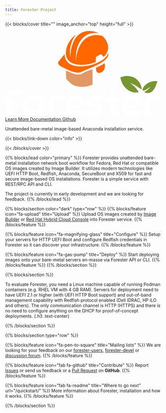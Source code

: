 ```yaml
---
title: Forester Project
---
```



{{< blocks/cover title="" image_anchor="top" height="full" >}}

<div class="mb-4">
<svg width="550" height="300" viewBox="0 0 1536 839" version="1.1" xmlns="http://www.w3.org/2000/svg" xmlns:xlink="http://www.w3.org/1999/xlink" xml:space="preserve" xmlns:serif="http://www.serif.com/" style="fill-rule:evenodd;clip-rule:evenodd;stroke-linejoin:round;stroke-miterlimit:2;">
   <g id="Text">
      <path d="M41.298,830.647c-4.353,-0 -8.169,-1.306 -11.48,-3.917c-3.277,-2.611 -6.135,-6.043 -8.539,-10.277c-2.42,-4.253 -4.454,-8.655 -6.101,-13.225c-1.647,-4.83 -3.21,-11.004 -4.673,-18.502c-1.479,-7.517 -2.857,-15.78 -4.151,-24.788c-1.295,-8.991 -2.421,-18.111 -3.345,-27.307c-0.942,-9.214 -1.681,-17.887 -2.219,-26.056c-0.521,-8.151 -0.79,-15.034 -0.79,-20.648c0,-13.84 1.177,-26.318 3.53,-37.416c2.353,-11.097 5.731,-20.89 10.152,-29.376c4.404,-8.487 9.732,-15.668 15.968,-21.543c8.589,-8.095 18.792,-13.877 30.625,-17.328c11.833,-3.45 24.793,-5.204 38.912,-5.204c8.706,0 17.497,0.784 26.389,2.351c8.875,1.566 17.027,3.823 24.439,6.77c7.413,2.929 13.363,6.435 17.834,10.483c4.454,4.028 6.707,8.617 6.707,13.709c-0,4.29 -1.009,7.591 -3.009,9.885c-2,2.276 -4.757,3.954 -8.287,4.98c-4.824,0.784 -11.312,0.895 -19.413,0.299c-8.119,-0.579 -17.128,-0.877 -27.011,-0.877c-10.472,-0 -19.128,1.343 -25.936,4.01c-6.841,2.686 -12.236,6.435 -16.237,11.266c-2.588,2.872 -4.656,6.341 -6.185,10.389c-1.53,4.029 -2.623,8.673 -3.261,13.896c-0.656,5.222 -0.975,11.041 -0.975,17.439c-0,3.134 0.235,5.931 0.706,8.412c0.47,2.481 1.176,4.626 2.118,6.472c0.941,1.828 2.218,3.19 3.798,4.104c1.597,0.914 3.446,1.38 5.564,1.38c3.883,-0 8.438,-0.131 13.665,-0.392c5.245,-0.28 10.573,-0.559 15.985,-0.895c5.396,-0.317 10.438,-0.485 15.077,-0.485c4.656,-0 8.438,0.261 11.396,0.783c4.337,0.914 7.648,2.35 9.884,4.309c2.218,1.958 3.345,4.7 3.345,8.225c-0,2.22 -0.353,4.384 -1.059,6.454c-0.706,2.108 -1.832,4.066 -3.345,5.875c-2.236,2.891 -6.135,4.999 -11.648,6.379c-5.53,1.362 -13.094,2.667 -22.692,3.917c-9.581,1.25 -21.666,3.096 -36.272,5.577c-4.236,0.522 -7.11,2.257 -8.64,5.185c-1.53,2.947 -2.286,6.827 -2.286,11.658c0,1.958 0.084,4.924 0.252,8.915c0.185,3.992 0.42,8.375 0.706,13.224c0.303,4.831 0.538,9.681 0.706,14.586c0.185,4.887 0.269,9.326 0.269,13.317c0,3.973 -0.168,7.014 -0.521,9.103c-1.765,5.614 -4.421,9.493 -7.95,11.657c-3.53,2.145 -7.531,3.227 -12.002,3.227" style="fill:#fff;fill-rule:nonzero;"/>
      <path d="M276.205,781.885c10.354,0 19.178,-1.79 26.473,-5.39c7.295,-3.581 13.228,-8.319 17.834,-14.194c4.589,-5.876 7.967,-12.31 10.135,-19.286c2.185,-6.995 3.278,-13.952 3.278,-20.872c0,-9.4 -1.681,-17.383 -5.043,-23.986c-3.344,-6.584 -7.799,-11.937 -13.329,-16.059c-5.53,-4.104 -11.681,-7.107 -18.438,-9.009c-6.757,-1.884 -13.666,-2.835 -20.725,-2.835c-9.295,-0 -18.069,2.182 -26.306,6.565c-8.236,4.365 -14.909,10.93 -20.035,19.678c-5.11,8.748 -7.682,19.771 -7.682,33.088c0,10.837 2.101,20.182 6.27,28.015c4.168,7.834 10.27,13.84 18.271,18.018c8.001,4.178 17.766,6.267 29.297,6.267m2.303,53.27c-14.136,-0 -27.65,-1.735 -40.593,-5.185c-12.959,-3.47 -24.54,-8.916 -34.777,-16.358c-10.236,-7.442 -18.321,-17.178 -24.271,-29.19c-5.933,-12.012 -8.908,-26.635 -8.908,-43.869c-0,-18.913 2.891,-35.551 8.639,-49.838c5.782,-14.287 13.716,-26.262 23.835,-35.923c10.118,-9.681 21.851,-16.918 35.213,-21.749c13.346,-4.83 27.617,-7.255 42.795,-7.255c14.119,-0 27.733,1.958 40.861,5.875c13.11,3.917 24.826,10.016 35.113,18.316c10.303,8.3 18.455,18.969 24.456,32.026c5.984,13.056 8.993,28.723 8.993,47.002c-0,13.97 -2.656,27.307 -7.934,40.046c-5.295,12.739 -12.892,24.023 -22.776,33.871c-9.883,9.867 -21.615,17.701 -35.213,23.52c-13.581,5.801 -28.743,8.711 -45.433,8.711" style="fill:#fff;fill-rule:nonzero;"/>
      <path d="M460.63,830.255c-4.235,0 -8,-0.765 -11.295,-2.257c-3.294,-1.492 -6.202,-3.637 -8.723,-6.453c-2.538,-2.817 -4.858,-6.1 -6.976,-9.905c-2.37,-4.942 -4.505,-10.594 -6.454,-16.935c-1.933,-6.323 -3.564,-13.019 -4.841,-20.07c-1.294,-7.05 -2.303,-14.138 -3.009,-21.244c-0.706,-7.107 -1.059,-13.803 -1.059,-20.07c0,-21.561 3.832,-39.803 11.48,-54.743c7.648,-14.959 18.557,-26.336 32.726,-34.17c14.187,-7.834 30.978,-11.751 50.392,-11.751c8.589,0 16.876,0.709 24.877,2.145c8,1.437 15.194,3.656 21.548,6.659c6.354,3.003 11.379,6.659 15.094,10.967c3.698,4.309 5.547,9.401 5.547,15.276c-0,5.092 -0.941,9.14 -2.824,12.143c-1.883,3.002 -4.353,5.129 -7.413,6.36c-3.059,1.249 -6.235,1.865 -9.53,1.865c-5.883,-0 -11.968,-0.97 -18.271,-2.928c-6.286,-1.959 -14.203,-2.947 -23.733,-2.947c-13.413,-0 -23.566,4.532 -30.44,13.616c-6.892,9.064 -10.321,21.636 -10.321,37.695c0,5.745 0.236,11.396 0.706,16.936c0.454,5.558 1.076,10.874 1.849,15.966c0.757,5.092 1.53,9.848 2.286,14.306c0.773,4.439 1.395,8.412 1.849,11.937c0.471,3.525 0.706,6.584 0.706,9.214c-0,9.773 -1.967,16.973 -5.9,21.524c-3.95,4.57 -10.034,6.864 -18.271,6.864" style="fill:#fff;fill-rule:nonzero;"/>
      <path d="M683.704,725.475c8.236,-0 15.968,-0.933 23.212,-2.836c7.245,-1.883 13.178,-5.017 17.817,-9.4c4.656,-4.383 6.976,-10.352 6.976,-17.924c-0,-9.009 -2.992,-15.668 -8.993,-19.977c-6.017,-4.308 -14.186,-6.453 -24.54,-6.453c-6.236,-0 -12.304,1.212 -18.17,3.618c-5.883,2.425 -11.195,5.745 -15.901,9.979c-4.689,4.253 -8.438,9.083 -11.194,14.511c-2.774,5.409 -4.152,11.191 -4.152,17.328c-0,3.394 1.177,5.875 3.53,7.442c2.353,1.567 6.084,2.574 11.211,3.021c5.127,0.467 11.85,0.691 20.204,0.691m12.707,113.403c-20.12,-0 -37.584,-3.414 -52.409,-10.184c-14.842,-6.789 -26.305,-17.216 -34.423,-31.242c-8.119,-14.045 -12.17,-31.951 -12.17,-53.755c0,-18.017 2.723,-33.778 8.203,-47.301c5.462,-13.522 12.959,-24.807 22.489,-33.871c9.548,-9.084 20.624,-15.929 33.281,-20.573c12.64,-4.645 26.087,-6.958 40.324,-6.958c9.648,0 18.943,1.082 27.885,3.227c8.942,2.164 16.909,5.521 23.918,10.091c6.993,4.57 12.523,10.445 16.59,17.626c4.051,7.181 6.085,15.873 6.085,26.056c-0,9.774 -1.782,17.888 -5.379,24.285c-3.597,6.398 -8.471,11.49 -14.64,15.276c-6.186,3.786 -13.245,6.659 -21.195,8.617c-7.934,1.959 -16.204,3.525 -24.793,4.7c-4.824,1.176 -10.673,2.22 -17.565,3.134c-6.874,0.914 -13.615,1.623 -20.204,2.145c-6.588,0.522 -11.816,0.783 -15.699,0.783c-3.529,0 -5.983,0.504 -7.328,1.474c-1.362,0.988 -2.034,2.835 -2.034,5.577c0,2.742 0.706,6.006 2.118,9.792c1.412,3.786 3.412,7.386 6.001,10.781c4.824,6.267 10.404,10.482 16.758,12.627c6.37,2.164 14.186,3.227 23.481,3.227c8.824,-0 17.145,-1.269 24.977,-3.805c7.816,-2.556 15.178,-5.111 22.053,-7.647c6.891,-2.556 13.329,-3.824 19.33,-3.824c5.765,-0 10.32,1.212 13.682,3.618c3.345,2.425 5.026,7.088 5.026,14.008c-0,6.136 -2.202,11.788 -6.623,16.936c-4.404,5.166 -10.472,9.643 -18.17,13.429c-7.715,3.786 -16.674,6.696 -26.91,8.711c-10.253,2.014 -21.128,3.04 -32.659,3.04" style="fill:#fff;fill-rule:nonzero;"/>
      <path d="M880.85,831.428c-8.018,0 -15.968,-0.373 -23.918,-1.082c-7.951,-0.708 -15.346,-1.79 -22.238,-3.226c-6.875,-1.437 -12.791,-3.19 -17.733,-5.297c-5.076,-2.351 -9.245,-4.981 -12.539,-7.909c-3.278,-2.947 -4.942,-7.218 -4.942,-12.832c0,-6.155 1.631,-10.949 4.858,-14.4c3.244,-3.45 7.984,-5.185 14.22,-5.185c4.101,0 8.841,0.672 14.203,2.052c5.345,1.362 11.379,2.742 18.086,4.103c6.707,1.381 13.884,2.071 21.532,2.071c6.941,-0 13.446,-0.597 19.497,-1.772c6.068,-1.175 10.976,-3.264 14.741,-6.267c3.765,-3.003 5.648,-7.181 5.648,-12.534c0,-4.831 -1.227,-8.785 -3.715,-11.844c-2.454,-3.078 -6.857,-5.745 -13.144,-8.039c-6.303,-2.276 -15.262,-4.663 -26.91,-7.144c-13.413,-2.872 -24.826,-6.714 -34.239,-11.545c-9.413,-4.85 -16.59,-10.949 -21.532,-18.316c-4.941,-7.387 -7.412,-16.153 -7.412,-26.337c-0,-9.158 2.336,-16.973 6.975,-23.52c4.64,-6.509 11.027,-11.9 19.145,-16.152c8.119,-4.234 17.33,-7.405 27.616,-9.494c10.287,-2.089 21.095,-3.134 32.39,-3.134c7.06,0 14.288,0.467 21.717,1.381c7.396,0.914 14.287,2.312 20.641,4.196c6.353,1.903 11.463,4.309 15.346,7.256c3.899,2.928 5.832,6.491 5.832,10.669c0,4.831 -1.025,8.729 -3.076,11.657c-2.067,2.928 -4.723,5.055 -7.95,6.36c-3.227,1.306 -6.69,1.959 -10.32,1.959c-5.53,-0 -11.548,-0.653 -18.019,-1.959c-6.455,-1.305 -13.06,-1.958 -19.75,-1.958c-5.765,-0 -11.077,0.615 -15.901,1.865c-4.824,1.25 -8.656,3.208 -11.547,5.875c-2.891,2.668 -4.32,6.23 -4.32,10.669c0,6.398 3.379,11.359 10.136,14.885c6.773,3.525 17.026,6.789 30.793,9.792c12.942,2.742 23.918,6.453 32.911,11.172c9.026,4.7 15.867,10.725 20.573,18.111c4.69,7.386 7.06,16.544 7.06,27.512c-0,10.314 -2.236,19.118 -6.707,26.448c-4.471,7.311 -10.589,13.299 -18.355,17.999c-7.765,4.7 -16.741,8.207 -26.927,10.482c-10.169,2.276 -21.078,3.432 -32.726,3.432" style="fill:#fff;fill-rule:nonzero;"/>
      <path d="M1079.93,828.888c-7.648,-0 -15.077,-1.25 -22.322,-3.731c-7.244,-2.48 -13.329,-6.77 -18.27,-12.925c-4.942,-6.137 -7.766,-14.679 -8.472,-25.647c-0.252,-3.655 -0.471,-7.665 -0.706,-12.049c-0.252,-4.364 -0.437,-9.027 -0.622,-14.007c-0.185,-4.962 -0.353,-10.054 -0.521,-15.276c-0.185,-5.223 -0.302,-10.538 -0.37,-15.947c-0.05,-5.428 -0.151,-10.8 -0.252,-16.172c0,-5.744 -1.059,-9.531 -3.177,-11.358c-2.117,-1.828 -5.177,-2.929 -9.177,-3.321c-2.353,-0.261 -5.11,-0.503 -8.303,-0.69c-3.16,-0.205 -6.472,-0.429 -9.884,-0.69c-3.412,-0.261 -6.572,-0.522 -9.513,-0.783c-5.076,-0.653 -8.976,-2.742 -11.733,-6.267c-2.773,-3.525 -4.168,-8.468 -4.168,-14.884c-0,-4.309 0.79,-7.666 2.387,-10.091c1.597,-2.406 3.832,-4.234 6.706,-5.484c2.875,-1.231 6.102,-2.182 9.632,-2.816c5.866,-0.672 10.841,-1.324 14.892,-1.958c4.067,-0.672 7.799,-1.25 11.211,-1.772c3.647,-0.523 6.354,-1.679 8.119,-3.432c1.764,-1.772 2.823,-4.868 3.176,-9.308c0.353,-2.872 0.639,-6.006 0.891,-9.4c0.235,-3.395 0.521,-6.771 0.874,-10.184c0.353,-3.395 0.773,-6.323 1.244,-8.804c1.647,-6.658 3.9,-11.564 6.791,-14.697c2.874,-3.134 7.446,-4.701 13.682,-4.701c5.059,0 9.059,0.821 12.001,2.462c2.925,1.623 5.16,4.104 6.707,7.424c1.529,3.338 2.706,7.684 3.529,13.037c0.353,3.787 0.639,7.088 0.891,9.886c0.219,2.816 0.42,5.409 0.605,7.834c0.185,2.424 0.37,4.663 0.622,6.752c0.235,2.089 0.454,4.178 0.706,6.267c0.353,3.917 1.597,6.752 3.715,8.524c2.118,1.753 4.941,2.909 8.471,3.432c3.16,0.391 6.488,0.82 9.951,1.268c3.462,0.466 6.874,0.858 10.152,1.175c3.295,0.336 6.186,0.765 8.656,1.268c5.295,0.784 9.867,2.556 13.767,5.297c3.866,2.742 5.832,7.237 5.832,13.504c0,5.633 -1.597,10.128 -4.79,13.523c-3.16,3.395 -7.278,5.353 -12.338,5.875c-6.605,0.261 -12.774,0.392 -18.539,0.392c-5.749,-0 -10.304,0.13 -13.582,0.392c-2.588,0.261 -4.74,1.175 -6.454,2.741c-1.698,1.567 -2.673,5.223 -2.908,10.968c-0.118,4.178 -0.168,8.486 -0.168,12.925c-0,4.44 0.05,8.879 0.168,13.318c0.118,4.439 0.269,8.785 0.454,13.019c0.168,4.252 0.403,8.263 0.706,12.049c0.286,3.786 0.622,7.311 0.958,10.576c0.706,6.658 2.235,11.265 4.605,13.802c2.337,2.555 5.749,3.824 10.22,3.824c4.706,-0 8.438,-1.045 11.211,-3.134c2.757,-2.089 5.211,-4.178 7.329,-6.267c2.118,-2.089 4.471,-3.134 7.059,-3.134c3.631,0 6.236,1.045 7.749,3.134c1.53,2.089 2.303,5.148 2.303,9.195c-0,4.962 -1.53,9.531 -4.572,13.709c-3.076,4.197 -7.127,7.872 -12.186,11.08c-5.076,3.189 -10.623,5.707 -16.674,7.535c-6.068,1.828 -12.17,2.742 -18.271,2.742" style="fill:#fff;fill-rule:nonzero;"/>
      <path d="M1240.88,725.475c8.236,-0 15.968,-0.933 23.213,-2.836c7.244,-1.883 13.178,-5.017 17.817,-9.4c4.656,-4.383 6.975,-10.352 6.975,-17.924c0,-9.009 -2.992,-15.668 -9.009,-19.977c-5.984,-4.308 -14.17,-6.453 -24.524,-6.453c-6.236,-0 -12.287,1.212 -18.186,3.618c-5.867,2.425 -11.178,5.745 -15.868,9.979c-4.706,4.253 -8.454,9.083 -11.211,14.511c-2.773,5.409 -4.151,11.191 -4.151,17.328c-0,3.394 1.176,5.875 3.529,7.442c2.353,1.567 6.085,2.574 11.212,3.021c5.126,0.467 11.849,0.691 20.203,0.691m12.707,113.403c-20.119,-0 -37.583,-3.414 -52.408,-10.184c-14.825,-6.789 -26.305,-17.216 -34.424,-31.242c-8.118,-14.045 -12.186,-31.951 -12.186,-53.755c-0,-18.017 2.74,-33.778 8.219,-47.301c5.48,-13.522 12.976,-24.807 22.49,-33.871c9.547,-9.084 20.624,-15.929 33.281,-20.573c12.64,-4.645 26.086,-6.958 40.323,-6.958c9.648,0 18.943,1.082 27.885,3.227c8.942,2.164 16.91,5.521 23.902,10.091c7.009,4.57 12.539,10.445 16.607,17.626c4.051,7.181 6.084,15.873 6.084,26.056c0,9.774 -1.781,17.888 -5.378,24.285c-3.597,6.398 -8.472,11.49 -14.64,15.276c-6.203,3.786 -13.262,6.659 -21.179,8.617c-7.951,1.959 -16.22,3.525 -24.809,4.7c-4.824,1.176 -10.691,2.22 -17.565,3.134c-6.875,0.914 -13.615,1.623 -20.204,2.145c-6.589,0.522 -11.816,0.783 -15.699,0.783c-3.53,0 -5.984,0.504 -7.329,1.474c-1.361,0.988 -2.033,2.835 -2.033,5.577c-0,2.742 0.706,6.006 2.117,9.792c1.412,3.786 3.413,7.386 6.001,10.781c4.824,6.267 10.405,10.482 16.758,12.627c6.354,2.164 14.186,3.227 23.482,3.227c8.824,-0 17.144,-1.269 24.977,-3.805c7.816,-2.556 15.178,-5.111 22.069,-7.647c6.875,-2.556 13.313,-3.824 19.313,-3.824c5.766,-0 10.321,1.212 13.682,3.618c3.362,2.425 5.026,7.088 5.026,14.008c0,6.136 -2.202,11.788 -6.622,16.936c-4.404,5.166 -10.472,9.643 -18.17,13.429c-7.715,3.786 -16.674,6.696 -26.928,8.711c-10.219,2.014 -21.111,3.04 -32.642,3.04" style="fill:#fff;fill-rule:nonzero;"/>
      <path d="M1406.95,830.255c-4.236,0 -8.018,-0.765 -11.312,-2.257c-3.278,-1.492 -6.202,-3.637 -8.724,-6.453c-2.538,-2.817 -4.84,-6.1 -6.958,-9.905c-2.37,-4.942 -4.522,-10.594 -6.455,-16.935c-1.933,-6.323 -3.563,-13.019 -4.857,-20.07c-1.295,-7.05 -2.286,-14.138 -2.992,-21.244c-0.706,-7.107 -1.076,-13.803 -1.076,-20.07c-0,-21.561 3.832,-39.803 11.48,-54.743c7.648,-14.959 18.573,-26.336 32.743,-34.17c14.17,-7.834 30.961,-11.751 50.375,-11.751c8.589,0 16.892,0.709 24.893,2.145c8.001,1.437 15.178,3.656 21.532,6.659c6.353,3.003 11.379,6.659 15.094,10.967c3.698,4.309 5.563,9.401 5.563,15.276c0,5.092 -0.941,9.14 -2.823,12.143c-1.9,3.002 -4.354,5.129 -7.43,6.36c-3.042,1.249 -6.236,1.865 -9.513,1.865c-5.9,-0 -11.985,-0.97 -18.271,-2.928c-6.303,-1.959 -14.22,-2.947 -23.734,-2.947c-13.413,-0 -23.565,4.532 -30.457,13.616c-6.874,9.064 -10.32,21.636 -10.32,37.695c0,5.745 0.235,11.396 0.706,16.936c0.471,5.558 1.093,10.874 1.849,15.966c0.773,5.092 1.53,9.848 2.303,14.306c0.756,4.439 1.378,8.412 1.849,11.937c0.47,3.525 0.706,6.584 0.706,9.214c-0,9.773 -1.967,16.973 -5.917,21.524c-3.933,4.57 -10.035,6.864 -18.254,6.864" style="fill:#fff;fill-rule:nonzero;"/>
   </g>
   <g id="Leafs">
      <path d="M1214.2,441.642c9.089,1.849 18.242,3.451 27.266,5.573c53.463,12.526 98.385,65.352 102.057,119.87c0.117,1.758 0.013,3.528 0.013,7.331c-38.242,-22.409 -70.365,-53.334 -114.414,-62.279c35.768,21.367 62.76,51.055 85.339,86.641c-18.672,6.145 -37.084,6.744 -55.456,2.382c-48.399,-11.51 -82.136,-42.213 -105.235,-84.401c-8.919,-16.276 -12.812,-35.286 -18.763,-53.138c-1.94,-5.807 0.326,-9.922 6.498,-11.536c13.359,-3.477 26.732,-6.966 40.091,-10.443l32.604,0Z" style="fill:#78962f;fill-rule:nonzero;"/>
      <path d="M1369.93,596.791c25.182,-8.685 43.033,-25.99 57.5,-47.526c-23.646,13.802 -43.099,36.432 -73.829,35.872c-3.828,-51.992 80.248,-105.651 145.313,-91.641c-5.651,15.938 -10.443,31.979 -16.992,47.266c-8.698,20.273 -20.443,38.932 -37.643,53.281c-16.237,13.555 -35.404,17.682 -56.003,13.307c-6.419,-1.367 -12.318,-5.169 -18.451,-7.864c0.026,-0.899 0.066,-1.797 0.105,-2.695" style="fill:#78962f;fill-rule:nonzero;"/>
   </g>
   <g id="Helmet">
      <g>
         <g>
            <path d="M967.421,254.18c-6.979,-8.125 -13.711,-15.859 -20.312,-23.698c-2.409,-2.851 -4.44,-3.307 -8.008,-1.276c-13.945,7.956 -28.125,15.508 -42.305,23.06c-2.968,1.576 -4.231,3.412 -4.27,6.901c-0.17,13.672 -0.56,27.331 -1.224,40.977c-0.092,1.836 -1.823,4.518 -3.464,5.208c-29.44,12.37 -60.143,20.078 -91.771,24.193c-26.263,3.411 -52.565,4.31 -78.919,1.12c-24.128,-2.93 -47.422,-8.698 -68.607,-21.029c-37.226,-21.667 -52.93,-55.013 -51.51,-97.122c1.679,-49.31 20.599,-92.097 50.56,-130.495c12.5,-16.029 26.979,-30.065 43.268,-42.227c1.12,-0.846 2.331,-1.562 3.984,-2.057c-50.573,65.312 -64.922,139.674 -56.289,219.857c0.482,0.052 0.964,0.104 1.446,0.156c-0,-3.685 -0.131,-7.37 0.039,-11.042c0.182,-3.919 0.664,-7.825 0.976,-11.744c3.255,-40.443 10.677,-79.987 25.977,-117.748c13.867,-34.193 33.45,-64.375 63.685,-86.484c28.528,-20.86 60.729,-30.638 96.015,-30.729c32.188,-0.079 62.448,7.955 91.511,21.197c0.481,0.222 0.885,0.625 1.77,1.264c-8.346,-1.029 -16.132,-2.553 -23.971,-2.878c-77.018,-3.203 -132.305,31.224 -168.281,98.216c-16.094,29.961 -25.117,62.409 -28.998,95.99c-2.812,24.297 -3.294,48.854 -4.778,73.294c-0.156,2.513 -0.013,5.065 0.351,7.604c3.008,-34.388 9.037,-68.151 19.896,-100.924c13.633,-41.159 33.073,-78.959 65.365,-108.907c30.638,-28.411 67.174,-42.513 108.737,-44.101c21.823,-0.834 43.294,1.862 64.505,6.836c2.24,0.534 4.609,1.745 6.276,3.333c28.229,26.732 47.93,58.372 53.333,97.409c5.573,40.247 -15.677,88.073 -44.987,105.846" style="fill:#ff6700;fill-rule:nonzero;"/>
         </g>
      </g>
      <path d="M597.865,389.364c3.985,1.549 7.956,3.06 11.901,4.648c22.175,8.959 44.011,18.933 66.628,26.602c24.154,8.203 49.141,9.127 73.919,1.471c3.516,-1.081 6.979,-2.825 10.052,-4.883c29.805,-19.921 63.62,-30.299 97.253,-41.106c0.326,-0.105 0.729,0.052 1.445,0.117l0,4.987c0,46.797 -0.052,93.594 0.104,140.39c0.013,4.011 -1.237,5.873 -4.921,7.292c-44.089,17.096 -89.349,24.753 -136.381,16.237c-50.026,-9.062 -88.125,-36.445 -116.783,-77.786c-0.795,-1.172 -1.446,-2.709 -1.485,-4.089c-0.794,-24.128 -1.484,-48.268 -2.187,-72.409c-0.013,-0.325 0.195,-0.677 0.455,-1.471" style="fill:#e29764;fill-rule:nonzero;"/>
      <path d="M1013.8,218.573c4.258,16.472 -0.69,30.287 -9.778,43.06c-12.917,18.151 -30.313,31.394 -48.685,43.464c-37.162,24.388 -77.539,42.383 -118.451,59.31c-27.539,11.393 -55.377,22.174 -82.422,34.661c-24.83,11.472 -49.817,12.24 -75.338,4.87c-47.409,-13.685 -91.784,-34.492 -134.245,-59.388c-6.641,-3.893 -12.682,-9.375 -17.799,-15.182c-8.763,-9.922 -8.568,-21.224 -0.209,-31.576c18.672,-23.125 37.539,-46.107 56.341,-69.127c0.183,-0.222 0.665,-0.183 0.847,-0.235c1.25,9.323 1.888,18.789 3.867,27.956c8.49,39.102 33.607,63.503 69.948,77.565c24.883,9.622 50.859,13.359 77.383,13.633c75.247,0.742 145.69,-17.122 210.534,-55.586c23.528,-13.945 44.453,-31.146 58.841,-55.013c3.424,-5.69 5.963,-11.901 9.166,-18.412" style="fill:#ff6700;fill-rule:nonzero;"/>
      <path d="M978.929,315.891c3.88,19.87 4.206,39.479 -3.359,58.464c-9.011,22.617 -27.279,33.45 -50.3,36.901c-12.005,1.81 -20.937,-4.05 -25.989,-15.222c-4.649,-10.299 -5.677,-21.263 -5.183,-32.356c0.079,-1.628 2.54,-3.711 4.375,-4.623c18.568,-9.179 37.409,-17.851 55.795,-27.357c8.528,-4.414 16.263,-10.364 24.661,-15.807" style="fill:#ff6700;fill-rule:nonzero;"/>
   </g>
</svg>
</div>

<a class="btn btn-lg btn-primary me-3 mb-4" href="/quickstart/">
  Learn More <i class="fas fa-lightbulb ms-2"></i>
</a>
<a class="btn btn-lg btn-secondary me-3 mb-4" href="/docs/">
  Documentation <i class="fas fa-arrow-alt-circle-right ms-2"></i>
</a>
<a class="btn btn-lg btn-secondary me-3 mb-4" href="https://github.com/foresterorg/forester">
  Github<i class="fab fa-github ms-2 "></i>
</a>
<p class="lead mt-5">Unattended bare-metal image-based Anaconda installation service.</p>
{{< blocks/link-down color="info" >}}

{{< /blocks/cover >}}


{{% blocks/lead color="primary" %}}
Forester provides unattended bare-metal installation network boot workflow for Fedora, Red Hat or compatible OS images created by Image Builder. It utilizes modern technologies like UEFI HTTP Boot, Redfish, Anaconda, SecureBoot and X509 for fast and secure image-based OS installations. Forester is a simple service with REST/RPC API and CLI.

The project is currently in early development and we are looking for feedback.
{{% /blocks/lead %}}


{{% blocks/section color="dark" type="row" %}}
{{% blocks/feature icon="fa-upload" title="Upload" %}}
Upload OS images created by [Image Builder](https://www.osbuild.org/) or [Red Hat Hybrid Cloud Console](https://console.redhat.com/insights/image-builder) into Forester service.
{{% /blocks/feature %}}


{{% blocks/feature icon="fa-magnifying-glass" title="Configure" %}}
Setup your servers for HTTP UEFI Boot and configure Redfish credentials in Forester so it can discover your infrastructure.
{{% /blocks/feature %}}


{{% blocks/feature icon="fa-gas-pump" title="Deploy" %}}
Start deploying images onto your bare-metal servers en-masse via Forester API or CLI.
{{% /blocks/feature %}}
{{% /blocks/section %}}


{{% blocks/section %}}

To evaluate Forester, you need a Linux machine capable of running Podman containers (e.g. RHEL VM with 4 GB RAM). Servers for deployment need to have UEFI 2.1 or higher (with UEFI HTTP Boot support) and out-of-band management capability with Redfish protocol enabled (Dell IDRAC, HP iLO and others). The only communication channel is HTTP (HTTPS) and there is no need to configure anything on the DHCP for proof-of-concept deployments.
{.h3 .text-center}

{{% /blocks/section %}}


<div class="row justify-content-md-center">
  <div class="col-lg-5 col-md-8">
    <script async id="asciicast-vW3UDlRFawgG7I5z1NvfVEqQy" src="https://asciinema.org/a/vW3UDlRFawgG7I5z1NvfVEqQy.js"></script>
  </div>
</div>

{{% blocks/section type="row" %}}

{{% blocks/feature icon="fa-pen-to-square" title="Mailing lists" %}}
We are looking for your feedback on our
[forester-users](https://lists.fedoraproject.org/archives/list/forester-users@lists.fedoraproject.org/),
[forester-devel](https://lists.fedoraproject.org/archives/list/forester-devel@lists.fedoraproject.org/) or
[discussion forum](https://github.com/foresterorg/forester/discussions).
{{% /blocks/feature %}}

{{% blocks/feature icon="fab fa-github" title="Contribute" %}}
Report [Issues](https://github.com/foresterorg/forester) or send us feedback or a [Pull Request](https://github.com/foresterorg/forester) on **GitHub**.
{{% /blocks/feature %}}

{{% blocks/feature icon="fab fa-readme" title="Where to go next" url="/quickstart/" %}}
More information about Forester, installation and how it works.
{{% /blocks/feature %}}

{{% /blocks/section %}}
